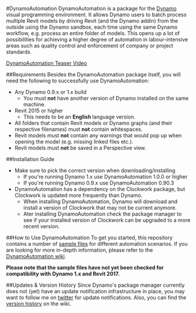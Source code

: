 #DynamoAutomation
DynamoAutomation is a package for the [Dynamo](https://github.com/DynamoDS/Dynamo) visual programming environment. It allows Dynamo users to batch process multiple Revit models by driving Revit (and the Dynamo addin) from the outside using the Dynamo sandbox, each time using the same Dynamo workflow, e.g. process an entire folder of models. This opens up a lot of possibilities for achieving a higher degree of automation in labour-intensive areas such as quality control and enforcement of company or project standards.

[DynamoAutomation Teaser Video](http://www.youtube.com/watch?v=vu4i-gEzzUo&autoplay=1)

##Requirements
Besides the DynamoAutomation package itself, you will need the following to successfully use DynamoAutomation:
- Any Dynamo 0.9.x or 1.x build
  - You must **not** have another version of Dynamo installed on the same machine.
- Revit 2015 or higher
  - This needs to be an **English** language version.
- All folders that contain Revit models or Dynamo graphs (and their respective filenames) must **not** contain whitespaces.
- Revit models must **not** contain any warnings that would pop up when opening the model (e.g. missing linked files etc.).
- Revit models must **not** be saved in a Perspective view.

##Installation Guide
- Make sure to pick the correct version when downloading/installing
  - If you're running Dynamo 1.x use DynamoAutomation 1.0.0 or higher
  - If you're running Dynamo 0.9.x use DynamoAutomation 0.90.3
- DynamoAutomation has a dependency on the Clockwork package, but Clockwork is updated more frequently than Dynamo.
  - When installing DynamoAutomation, Dynamo will download and install a version of Clockwork that may not be current anymore.
  - Ater installing DynamoAutomation check the package manager to see if your installed version of Clockwork can be upgraded to a more recent version.

##How to Use DynamoAutomation
To get you started, this repository contains a number of [sample files](https://github.com/andydandy74/DynamoAutomation/tree/master/samples) for different automation scenarios. If you are looking for more in-depth information, please refer to the [DynamoAutomation wiki](https://github.com/andydandy74/DynamoAutomation/wiki).

**Please note that the sample files have not yet been checked for compatibility with Dynamo 1.x and Revit 2017.**
 
##Updates & Version History
Since Dynamo's package manager currently does not (yet) have an update notification infrastructure in place, you may want to follow me on [twitter](https://twitter.com/a_dieckmann) for update notifications. Also, you can find the [version history](https://github.com/andydandy74/DynamoAutomation/wiki/Version-History) on the wiki.
